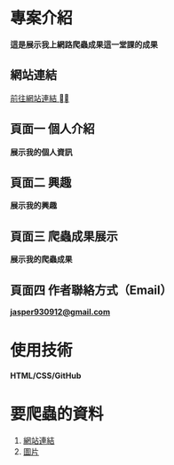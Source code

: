 # 專案介紹
**這是展示我上網路爬蟲成果這一堂課的成果**

## 網站連結
[前往網站連結 ⛓️‍💥](https://jasper-qq12.github.io/index.html)
## 頁面一 個人介紹
**展示我的個人資訊**
## 頁面二 興趣
**展示我的興趣**
## 頁面三 爬蟲成果展示
**展示我的爬蟲成果**
## 頁面四 作者聯絡方式（Email）
**jasper930912@gmail.com**

# 使用技術
**HTML/CSS/GitHub**
# 要爬蟲的資料
1. [網站連結](https://opendata.taichung.gov.tw/)
2. [圖片]()

